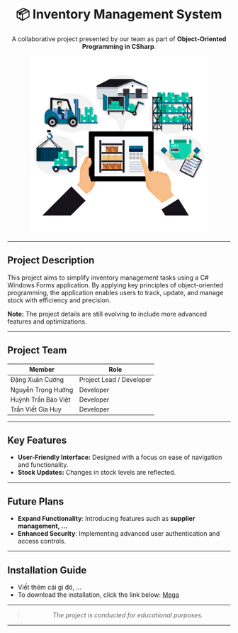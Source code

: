 <div align="center">

# 📦 Inventory Management System

A collaborative project presented by our team as part of **Object-Oriented Programming in CSharp**.

<div align="center">
    <img src="https://raw.githubusercontent.com/Avcuongy/Avcuongy/main/Pictures/warehouse-management-software.png" alt="Warehouse Management" width="400" height="400">
</div>

</div>

---

## Project Description

This project aims to simplify inventory management tasks using a C# Windows Forms application. By applying key principles of object-oriented programming, the application enables users to track, update, and manage stock with efficiency and precision.  

**Note:** The project details are still evolving to include more advanced features and optimizations.

---

## Project Team

| **Member**              | **Role**                     |
|-------------------------|------------------------------|
| Đặng Xuân Cường         | Project Lead / Developer     |
| Nguyễn Trọng Hưởng      | Developer                    |
| Huỳnh Trần Bảo Việt     | Developer                    |
| Trần Viết Gia Huy       | Developer                    |

---

## Key Features

- **User-Friendly Interface:** Designed with a focus on ease of navigation and functionality.
- **Stock Updates:** Changes in stock levels are reflected.

---

## Future Plans

- **Expand Functionality**: Introducing features such as **supplier management, ...**
- **Enhanced Security**: Implementing advanced user authentication and access controls.

---

## Installation Guide

- Viết thêm cái gì đó, ...
- To download the installation, click the link below: <a href="https://mega.nz/file/ZnsnwCSR#Rh-FkfAufjLrdrGiWfHb0zd5XSv_dBRNb82o-e6oy1w" target="_blank" title="Inventory-Management">Mega</a>


---

<div align="center">

> *The project is conducted for educational purposes.*  

</div>

--- 
